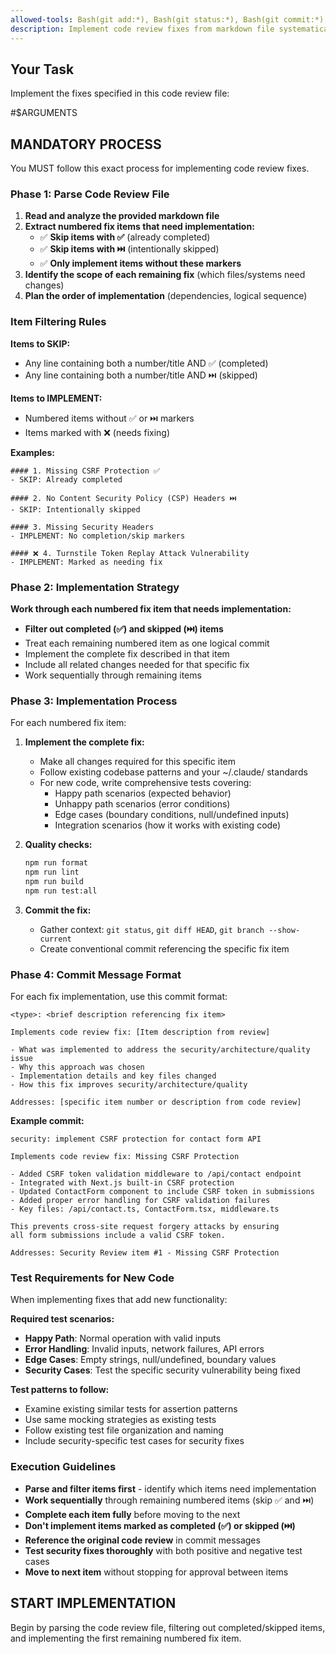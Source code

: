 ```yaml
---
allowed-tools: Bash(git add:*), Bash(git status:*), Bash(git commit:*), Bash(git push:*), Bash(git branch:*), Bash:git log:*), Bash(git diff:*), Bash(npm:*), Editor
description: Implement code review fixes from markdown file systematically
---
```


## Your Task

Implement the fixes specified in this code review file:

#$ARGUMENTS

## MANDATORY PROCESS

You MUST follow this exact process for implementing code review fixes.

### Phase 1: Parse Code Review File

1. **Read and analyze the provided markdown file**
2. **Extract numbered fix items that need implementation:**
   - ✅ **Skip items with ✅** (already completed)
   - ✅ **Skip items with ⏭️** (intentionally skipped)
   - ✅ **Only implement items without these markers**
3. **Identify the scope of each remaining fix** (which files/systems need changes)
4. **Plan the order of implementation** (dependencies, logical sequence)

### Item Filtering Rules

**Items to SKIP:**

- Any line containing both a number/title AND ✅ (completed)
- Any line containing both a number/title AND ⏭️ (skipped)

**Items to IMPLEMENT:**

- Numbered items without ✅ or ⏭️ markers
- Items marked with ❌ (needs fixing)

**Examples:**

```
#### 1. Missing CSRF Protection ✅
- SKIP: Already completed

#### 2. No Content Security Policy (CSP) Headers ⏭️
- SKIP: Intentionally skipped

#### 3. Missing Security Headers
- IMPLEMENT: No completion/skip markers

#### ❌ 4. Turnstile Token Replay Attack Vulnerability
- IMPLEMENT: Marked as needing fix
```

### Phase 2: Implementation Strategy

**Work through each numbered fix item that needs implementation:**

- **Filter out completed (✅) and skipped (⏭️) items**
- Treat each remaining numbered item as one logical commit
- Implement the complete fix described in that item
- Include all related changes needed for that specific fix
- Work sequentially through remaining items

### Phase 3: Implementation Process

For each numbered fix item:

1. **Implement the complete fix:**
   - Make all changes required for this specific item
   - Follow existing codebase patterns and your ~/.claude/ standards
   - For new code, write comprehensive tests covering:
     - Happy path scenarios (expected behavior)
     - Unhappy path scenarios (error conditions)
     - Edge cases (boundary conditions, null/undefined inputs)
     - Integration scenarios (how it works with existing code)

2. **Quality checks:**

   ```bash
   npm run format
   npm run lint
   npm run build
   npm run test:all
   ```

3. **Commit the fix:**
   - Gather context: `git status`, `git diff HEAD`, `git branch --show-current`
   - Create conventional commit referencing the specific fix item

### Phase 4: Commit Message Format

For each fix implementation, use this commit format:

```
<type>: <brief description referencing fix item>

Implements code review fix: [Item description from review]

- What was implemented to address the security/architecture/quality issue
- Why this approach was chosen
- Implementation details and key files changed
- How this fix improves security/architecture/quality

Addresses: [specific item number or description from code review]
```

**Example commit:**

```
security: implement CSRF protection for contact form API

Implements code review fix: Missing CSRF Protection

- Added CSRF token validation middleware to /api/contact endpoint
- Integrated with Next.js built-in CSRF protection
- Updated ContactForm component to include CSRF token in submissions
- Added proper error handling for CSRF validation failures
- Key files: /api/contact.ts, ContactForm.tsx, middleware.ts

This prevents cross-site request forgery attacks by ensuring
all form submissions include a valid CSRF token.

Addresses: Security Review item #1 - Missing CSRF Protection
```

### Test Requirements for New Code

When implementing fixes that add new functionality:

**Required test scenarios:**

- **Happy Path**: Normal operation with valid inputs
- **Error Handling**: Invalid inputs, network failures, API errors
- **Edge Cases**: Empty strings, null/undefined, boundary values
- **Security Cases**: Test the specific security vulnerability being fixed

**Test patterns to follow:**

- Examine existing similar tests for assertion patterns
- Use same mocking strategies as existing tests
- Follow existing test file organization and naming
- Include security-specific test cases for security fixes

### Execution Guidelines

- **Parse and filter items first** - identify which items need implementation
- **Work sequentially** through remaining numbered items (skip ✅ and ⏭️)
- **Complete each item fully** before moving to the next
- **Don't implement items marked as completed (✅) or skipped (⏭️)**
- **Reference the original code review** in commit messages
- **Test security fixes thoroughly** with both positive and negative test cases
- **Move to next item** without stopping for approval between items

## START IMPLEMENTATION

Begin by parsing the code review file, filtering out completed/skipped items, and implementing the first remaining numbered fix item.
